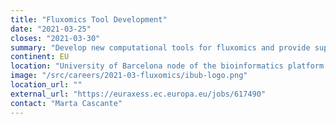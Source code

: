 ```yaml
---
title: "Fluxomics Tool Development"
date: "2021-03-25"
closes: "2021-03-30"
summary: "Develop new computational tools for fluxomics and provide support and upgrades for existing tools. Benchmark and validate both new and existing tools. Training and dissemination activities aiming at promoting the use of the computational tools of the platform. Part-time and temporary."
continent: EU
location: "University of Barcelona node of the bioinformatics platform of the Instituto de Salud Carlos III, Barcelona, Spain"
image: "/src/careers/2021-03-fluxomics/ibub-logo.png"
location_url: ""
external_url: "https://euraxess.ec.europa.eu/jobs/617490"
contact: "Marta Cascante"
---
```

    
    
